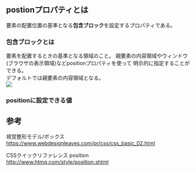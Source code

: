 ## postionプロパティとは
要素の配置位置の基準となる**包含ブロック**を設定するプロパティである。

### 包含ブロックとは
要素を配置するときの基準となる領域のこと。
親要素の内容領域やウィンドウ(ブラウザの表示領域)などpositionプロパティを使って
明示的に指定することができる。  
デフォルトでは親要素の内容領域となる。  
![](https://www.webdesignleaves.com/pr/images/css/containingBlock.jpg)

### positionに設定できる値



## 参考
視覚整形モデル/ボックス   
https://www.webdesignleaves.com/pr/css/css_basic_02.html

CSSクイックリファレンス position   
http://www.htmq.com/style/position.shtml
